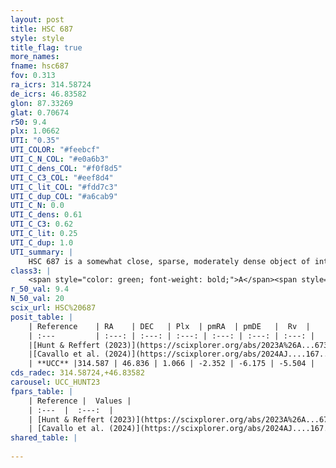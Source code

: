 ```yaml
---
layout: post
title: HSC 687
style: style
title_flag: true
more_names: 
fname: hsc687
fov: 0.313
ra_icrs: 314.58724
de_icrs: 46.83582
glon: 87.33269
glat: 0.70674
r50: 9.4
plx: 1.0662
UTI: "0.35"
UTI_COLOR: "#feebcf"
UTI_C_N_COL: "#e0a6b3"
UTI_C_dens_COL: "#f0f8d5"
UTI_C_C3_COL: "#eef8d4"
UTI_C_lit_COL: "#fdd7c3"
UTI_C_dup_COL: "#a6cab9"
UTI_C_N: 0.0
UTI_C_dens: 0.61
UTI_C_C3: 0.62
UTI_C_lit: 0.25
UTI_C_dup: 1.0
UTI_summary: |
    HSC 687 is a somewhat close, sparse, moderately dense object of intermediate C3 quality. It was recently reported in the literature.<br><br><span style="color: #99180f; font-weight: bold;">Warning: </span>contains less than 25 stars with <i>P>0.5</i> estimated.
class3: |
    <span style="color: green; font-weight: bold;">A</span><span style="color: red; font-weight: bold;">C</span>
r_50_val: 9.4
N_50_val: 20
scix_url: HSC%20687
posit_table: |
    | Reference    | RA    | DEC   | Plx  | pmRA  | pmDE   |  Rv  |
    | :---         | :---: | :---: | :---: | :---: | :---: | :---: |
    |[Hunt & Reffert (2023)](https://scixplorer.org/abs/2023A%26A...673A.114H) | 314.582 | 46.812 | 1.069 | -2.302 | -6.288 | -17.456 |
    |[Cavallo et al. (2024)](https://scixplorer.org/abs/2024AJ....167...12C) | 315.219 | 46.437 | 1.069 | -- | -- | -- |
    | **UCC** |314.587 | 46.836 | 1.066 | -2.352 | -6.175 | -5.504 | 
cds_radec: 314.58724,+46.83582
carousel: UCC_HUNT23
fpars_table: |
    | Reference |  Values |
    | :---  |  :---:  |
    | [Hunt & Reffert (2023)](https://scixplorer.org/abs/2023A%26A...673A.114H) | `AV50=1.884, diffAV50=1.827, MOD50=9.802, logAge50=7.688` |
    | [Cavallo et al. (2024)](https://scixplorer.org/abs/2024AJ....167...12C) | `AV50=1.56, dMod50=9.85, logAge50=7.97, [Fe/H]50=0.24` |
shared_table: |
    
---
```

